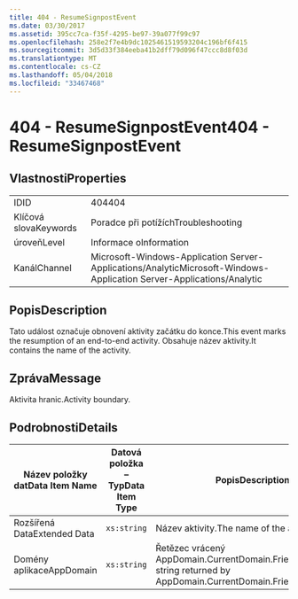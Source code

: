 ```yaml
---
title: 404 - ResumeSignpostEvent
ms.date: 03/30/2017
ms.assetid: 395cc7ca-f35f-4295-be97-39a077f99c97
ms.openlocfilehash: 258e2f7e4b9dc1025461519593204c196bf6f415
ms.sourcegitcommit: 3d5d33f384eeba41b2dff79d096f47ccc8d8f03d
ms.translationtype: MT
ms.contentlocale: cs-CZ
ms.lasthandoff: 05/04/2018
ms.locfileid: "33467468"
---
```

# <a name="404---resumesignpostevent"></a><span data-ttu-id="52af8-102">404 - ResumeSignpostEvent</span><span class="sxs-lookup"><span data-stu-id="52af8-102">404 - ResumeSignpostEvent</span></span>
## <a name="properties"></a><span data-ttu-id="52af8-103">Vlastnosti</span><span class="sxs-lookup"><span data-stu-id="52af8-103">Properties</span></span>  
  
|||  
|-|-|  
|<span data-ttu-id="52af8-104">ID</span><span class="sxs-lookup"><span data-stu-id="52af8-104">ID</span></span>|<span data-ttu-id="52af8-105">404</span><span class="sxs-lookup"><span data-stu-id="52af8-105">404</span></span>|  
|<span data-ttu-id="52af8-106">Klíčová slova</span><span class="sxs-lookup"><span data-stu-id="52af8-106">Keywords</span></span>|<span data-ttu-id="52af8-107">Poradce při potížích</span><span class="sxs-lookup"><span data-stu-id="52af8-107">Troubleshooting</span></span>|  
|<span data-ttu-id="52af8-108">úroveň</span><span class="sxs-lookup"><span data-stu-id="52af8-108">Level</span></span>|<span data-ttu-id="52af8-109">Informace o</span><span class="sxs-lookup"><span data-stu-id="52af8-109">Information</span></span>|  
|<span data-ttu-id="52af8-110">Kanál</span><span class="sxs-lookup"><span data-stu-id="52af8-110">Channel</span></span>|<span data-ttu-id="52af8-111">Microsoft-Windows-Application Server-Applications/Analytic</span><span class="sxs-lookup"><span data-stu-id="52af8-111">Microsoft-Windows-Application Server-Applications/Analytic</span></span>|  
  
## <a name="description"></a><span data-ttu-id="52af8-112">Popis</span><span class="sxs-lookup"><span data-stu-id="52af8-112">Description</span></span>  
 <span data-ttu-id="52af8-113">Tato událost označuje obnovení aktivity začátku do konce.</span><span class="sxs-lookup"><span data-stu-id="52af8-113">This event marks the resumption of an end-to-end activity.</span></span> <span data-ttu-id="52af8-114">Obsahuje název aktivity.</span><span class="sxs-lookup"><span data-stu-id="52af8-114">It contains the name of the activity.</span></span>  
  
## <a name="message"></a><span data-ttu-id="52af8-115">Zpráva</span><span class="sxs-lookup"><span data-stu-id="52af8-115">Message</span></span>  
 <span data-ttu-id="52af8-116">Aktivita hranic.</span><span class="sxs-lookup"><span data-stu-id="52af8-116">Activity boundary.</span></span>  
  
## <a name="details"></a><span data-ttu-id="52af8-117">Podrobnosti</span><span class="sxs-lookup"><span data-stu-id="52af8-117">Details</span></span>  
  
|<span data-ttu-id="52af8-118">Název položky dat</span><span class="sxs-lookup"><span data-stu-id="52af8-118">Data Item Name</span></span>|<span data-ttu-id="52af8-119">Datová položka – Typ</span><span class="sxs-lookup"><span data-stu-id="52af8-119">Data Item Type</span></span>|<span data-ttu-id="52af8-120">Popis</span><span class="sxs-lookup"><span data-stu-id="52af8-120">Description</span></span>|  
|--------------------|--------------------|-----------------|  
|<span data-ttu-id="52af8-121">Rozšířená Data</span><span class="sxs-lookup"><span data-stu-id="52af8-121">Extended Data</span></span>|`xs:string`|<span data-ttu-id="52af8-122">Název aktivity.</span><span class="sxs-lookup"><span data-stu-id="52af8-122">The name of the activity.</span></span>|  
|<span data-ttu-id="52af8-123">Domény aplikace</span><span class="sxs-lookup"><span data-stu-id="52af8-123">AppDomain</span></span>|`xs:string`|<span data-ttu-id="52af8-124">Řetězec vrácený AppDomain.CurrentDomain.FriendlyName.</span><span class="sxs-lookup"><span data-stu-id="52af8-124">The string returned by AppDomain.CurrentDomain.FriendlyName.</span></span>|
